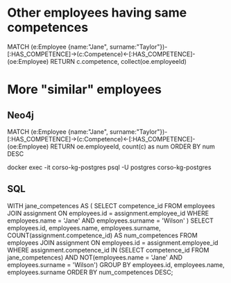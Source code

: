 
# Other employees having same competences
MATCH (e:Employee {name:"Jane", surname:"Taylor"})-[:HAS_COMPETENCE]->(c:Competence)<-[:HAS_COMPETENCE]-(oe:Employee) RETURN c.competence, collect(oe.employeeId)

# More "similar" employees

## Neo4j
MATCH (e:Employee {name:"Jane", surname:"Taylor"})-[:HAS_COMPETENCE]->(c:Competence)<-[:HAS_COMPETENCE]-(oe:Employee) RETURN oe.employeeId, count(c) as num ORDER BY num DESC

docker exec -it corso-kg-postgres psql -U postgres corso-kg-postgres

## SQL
WITH jane_competences AS (
  SELECT competence_id
  FROM employees
  JOIN assignment ON employees.id = assignment.employee_id
  WHERE employees.name = 'Jane' AND employees.surname = 'Wilson'
)
SELECT employees.id, employees.name, employees.surname, COUNT(assignment.competence_id) AS num_competences
FROM employees
JOIN assignment ON employees.id = assignment.employee_id
WHERE assignment.competence_id IN (SELECT competence_id FROM jane_competences) AND NOT(employees.name = 'Jane' AND employees.surname = 'Wilson')
GROUP BY employees.id, employees.name, employees.surname
ORDER BY num_competences DESC;